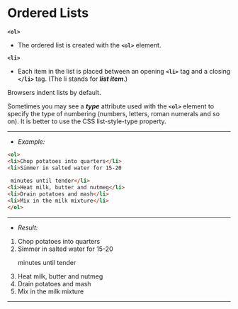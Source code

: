 # Ordered Lists

**`<ol>`**
- The ordered list is created with the **`<ol>`** element.

**`<li>`**
- Each item in the list is placed between an opening **`<li>`** tag and a closing **`</li>`** tag. (The li stands for ***list item***.)

Browsers indent lists by default.

Sometimes you may see a ***type*** attribute used with the **`<ol>`** element to specify the type of numbering (numbers, letters, roman numerals and so on). It is better to use the CSS list-style-type property.

---
- *Example:*

```html
<ol>
<li>Chop potatoes into quarters</li>
<li>Simmer in salted water for 15-20
		
 minutes until tender</li>
<li>Heat milk, butter and nutmeg</li>
<li>Drain potatoes and mash</li>
<li>Mix in the milk mixture</li>
</ol>
```
---
- *Result:*

<ol>
<li>Chop potatoes into quarters</li>
<li>Simmer in salted water for 15-20
		
 minutes until tender</li>
<li>Heat milk, butter and nutmeg</li>
<li>Drain potatoes and mash</li>
<li>Mix in the milk mixture</li>
</ol>

---
